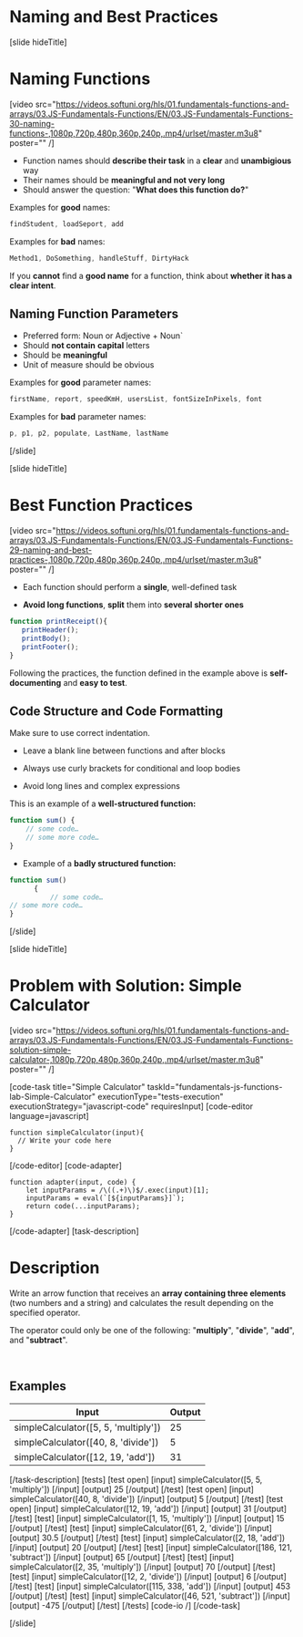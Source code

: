 # Naming and Best Practices

[slide hideTitle]
# Naming Functions

[video src="https://videos.softuni.org/hls/01.fundamentals-functions-and-arrays/03.JS-Fundamentals-Functions/EN/03.JS-Fundamentals-Functions-30-naming-functions-,1080p,720p,480p,360p,240p,.mp4/urlset/master.m3u8" poster="" /]


- Function names should **describe their task** in a **clear** and **unambigious** way
- Their names should be **meaningful and not very long**
- Should answer the question: "**What does this function do?**"

Examples for **good** names:

```js
findStudent, loadSeport, add
```

Examples for **bad** names:

```js
Method1, DoSomething, handleStuff, DirtyHack
```

If you **cannot** find a **good name** for a function, think about **whether it has a clear intent**.

## Naming Function Parameters

 - Preferred form: Noun or Adjective + Noun`
 - Should **not contain** **capital** letters
 - Should be **meaningful**
 - Unit of measure should be obvious

Examples for **good** parameter names:

```js
firstName, report, speedKmH, usersList, fontSizeInPixels, font
```

Examples for **bad** parameter names:

```js
p, p1, p2, populate, LastName, lastName
```
[/slide]

[slide hideTitle]

# Best Function Practices

[video src="https://videos.softuni.org/hls/01.fundamentals-functions-and-arrays/03.JS-Fundamentals-Functions/EN/03.JS-Fundamentals-Functions-29-naming-and-best-practices-,1080p,720p,480p,360p,240p,.mp4/urlset/master.m3u8" poster="" /]


- Each function should perform a **single**, well-defined task

- **Avoid long functions**, **split** them into **several shorter ones**

 ```js
 function printReceipt(){
    printHeader();
    printBody();
    printFooter();
}
 ```

Following the practices, the function defined in the example above is **self-documenting** and **easy to test**.

## Code Structure and Code Formatting

Make sure to use correct indentation.

- Leave a blank line between functions and after blocks

- Always use curly brackets for conditional and loop bodies

- Avoid long lines and complex expressions

This is an example of a **well-structured function:**

```js
function sum() {
    // some code…
    // some more code…
}
```

- Example of a **badly structured function:**

```js
function sum()
      {
          // some code…
// some more code…
}
```

[/slide]

[slide hideTitle]
# Problem with Solution: Simple Calculator

[video src="https://videos.softuni.org/hls/01.fundamentals-functions-and-arrays/03.JS-Fundamentals-Functions/EN/03.JS-Fundamentals-Functions-solution-simple-calculator-,1080p,720p,480p,360p,240p,.mp4/urlset/master.m3u8" poster="" /]

[code-task title="Simple Calculator" taskId="fundamentals-js-functions-lab-Simple-Calculator" executionType="tests-execution" executionStrategy="javascript-code" requiresInput]
[code-editor language=javascript]
```
function simpleCalculator(input){
  // Write your code here
}
```
[/code-editor]
[code-adapter]
```
function adapter(input, code) {
    let inputParams = /\((.+)\)$/.exec(input)[1];
    inputParams = eval(`[${inputParams}]`);
    return code(...inputParams);
}
```
[/code-adapter]
[task-description]
# Description

Write an arrow function that receives an **array containing three elements** (two numbers and a string) and calculates the result depending on the specified operator. 

The operator could only be one of the following: "**multiply**", "**divide**", "**add**", and "**subtract**".

&nbsp;

## Examples
| **Input** | **Output** |
| --- | --- |
| simpleCalculator([5, 5, 'multiply']) | 25 |
| simpleCalculator([40, 8, 'divide']) | 5 |
| simpleCalculator([12, 19, 'add']) | 31 |

[/task-description]
[tests]
[test open]
[input]
simpleCalculator([5, 5, 'multiply'])
[/input]
[output]
25
[/output]
[/test]
[test open]
[input]
simpleCalculator([40, 8, 'divide'])
[/input]
[output]
5
[/output]
[/test]
[test open]
[input]
simpleCalculator([12, 19, 'add'])
[/input]
[output]
31
[/output]
[/test]
[test]
[input]
simpleCalculator([1, 15, 'multiply'])
[/input]
[output]
15
[/output]
[/test]
[test]
[input]
simpleCalculator([61, 2, 'divide'])
[/input]
[output]
30.5
[/output]
[/test]
[test]
[input]
simpleCalculator([2, 18, 'add'])
[/input]
[output]
20
[/output]
[/test]
[test]
[input]
simpleCalculator([186, 121, 'subtract'])
[/input]
[output]
65
[/output]
[/test]
[test]
[input]
simpleCalculator([2, 35, 'multiply'])
[/input]
[output]
70
[/output]
[/test]
[test]
[input]
simpleCalculator([12, 2, 'divide'])
[/input]
[output]
6
[/output]
[/test]
[test]
[input]
simpleCalculator([115, 338, 'add'])
[/input]
[output]
453
[/output]
[/test]
[test]
[input]
simpleCalculator([46, 521, 'subtract'])
[/input]
[output]
\-475
[/output]
[/test]
[/tests]
[code-io /]
[/code-task]

[/slide]

